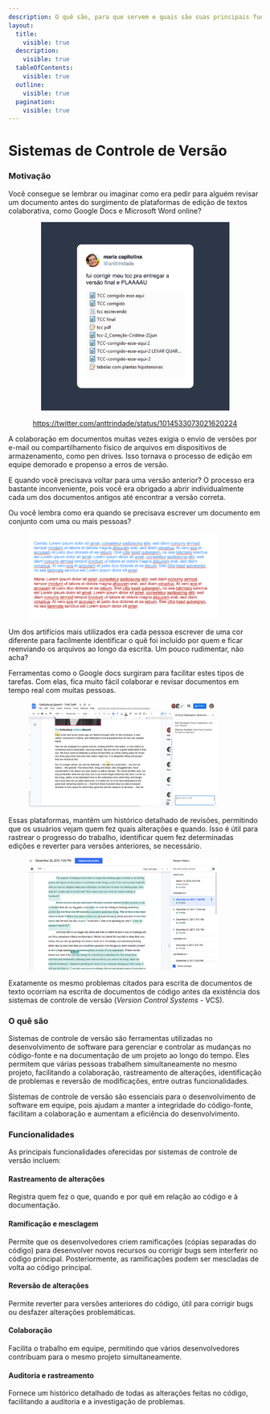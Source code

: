 ```yaml
---
description: O quê são, para que servem e quais são suas principais funcionalidades.
layout:
  title:
    visible: true
  description:
    visible: true
  tableOfContents:
    visible: true
  outline:
    visible: true
  pagination:
    visible: true
---
```


# Sistemas de Controle de Versão

### Motivação

Você consegue se lembrar ou imaginar como era pedir para alguém revisar um documento antes do surgimento de plataformas de edição de textos colaborativa, como Google Docs e Microsoft Word online?

<div align="center" data-full-width="true">

<figure><img src="../../.gitbook/assets/tweet-1014533073021620224.png" alt="" width="375"><figcaption><p><a href="https://twitter.com/anttrindade/status/1014533073021620224?s=20">https://twitter.com/anttrindade/status/1014533073021620224</a></p></figcaption></figure>

</div>

A colaboração em documentos muitas vezes exigia o envio de versões por e-mail ou compartilhamento físico de arquivos em dispositivos de armazenamento, como pen drives. Isso tornava o processo de edição em equipe demorado e propenso a erros de versão.&#x20;

E quando você precisava voltar para uma versão anterior? O processo era bastante inconveniente, pois você era obrigado a abrir individualmente cada um dos documentos antigos até encontrar a versão correta.

Ou você lembra como era quando se precisava escrever um documento em conjunto com uma ou mais pessoas?

<figure><img src="../../.gitbook/assets/image (2).png" alt="" width="375"><figcaption></figcaption></figure>

Um dos artifícios mais utilizados era cada pessoa escrever de uma cor diferente para facilmente identificar o quê foi incluído por quem e ficar reenviando os arquivos ao longo da escrita. Um pouco rudimentar, não acha?



Ferramentas como o Google docs surgiram para facilitar estes tipos de tarefas. Com elas, fica muito fácil colaborar e revisar documentos em tempo real com muitas pessoas.



<figure><img src="../../.gitbook/assets/image (3).png" alt="" width="375"><figcaption></figcaption></figure>

Essas plataformas, mantêm um histórico detalhado de revisões, permitindo que os usuários vejam quem fez quais alterações e quando. Isso é útil para rastrear o progresso do trabalho, identificar quem fez determinadas edições e reverter para versões anteriores, se necessário.

<figure><img src="../../.gitbook/assets/image (5).png" alt="" width="375"><figcaption></figcaption></figure>



Exatamente os mesmo problemas citados para escrita de documentos de texto ocorriam na escrita de documentos de código antes da existência dos sistemas de controle de versão (_Version Control Systems_ - VCS).

### O quê são

Sistemas de controle de versão são ferramentas utilizadas no desenvolvimento de software para gerenciar e controlar as mudanças no código-fonte e na documentação de um projeto ao longo do tempo. Eles permitem que várias pessoas trabalhem simultaneamente no mesmo projeto, facilitando a colaboração, rastreamento de alterações, identificação de problemas e reversão de modificações, entre outras funcionalidades.

Sistemas de controle de versão são essenciais para o desenvolvimento de software em equipe, pois ajudam a manter a integridade do código-fonte, facilitam a colaboração e aumentam a eficiência do desenvolvimento.

### Funcionalidades

As principais funcionalidades oferecidas por sistemas de controle de versão incluem:

#### Rastreamento de alterações

Registra quem fez o que, quando e por quê em relação ao código e à documentação.

#### **Ramificação e mesclagem**

Permite que os desenvolvedores criem ramificações (cópias separadas do código) para desenvolver novos recursos ou corrigir bugs sem interferir no código principal. Posteriormente, as ramificações podem ser mescladas de volta ao código principal.

#### **Reversão de alterações**&#x20;

Permite reverter para versões anteriores do código, útil para corrigir bugs ou desfazer alterações problemáticas.

#### **Colaboração**

Facilita o trabalho em equipe, permitindo que vários desenvolvedores contribuam para o mesmo projeto simultaneamente.

#### **Auditoria e rastreamento**

Fornece um histórico detalhado de todas as alterações feitas no código, facilitando a auditoria e a investigação de problemas.
